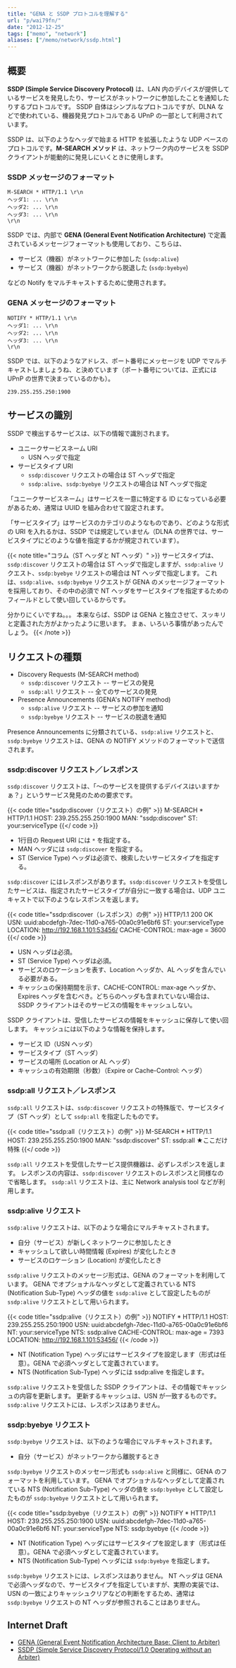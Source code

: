 ```yaml
---
title: "GENA と SSDP プロトコルを理解する"
url: "p/wai79fn/"
date: "2012-12-25"
tags: ["memo", "network"]
aliases: ["/memo/network/ssdp.html"]
---
```


概要
----

**SSDP (Simple Service Discovery Protocol)** は、LAN 内のデバイスが提供しているサービスを発見したり、サービスがネットワークに参加したことを通知したりするプロトコルです。
SSDP 自体はシンプルなプロトコルですが、DLNA などで使われている、機器発見プロトコルである UPnP の一部として利用されています。

SSDP は、以下のようなヘッダで始まる HTTP を拡張したような UDP ベースのプロトコルです。**M-SEARCH メソッド** は、ネットワーク内のサービスを SSDP クライアントが能動的に発見しにいくときに使用します。

### SSDP メッセージのフォーマット

```
M-SEARCH * HTTP/1.1 \r\n
ヘッダ1: ... \r\n
ヘッダ2: ... \r\n
ヘッダ3: ... \r\n
\r\n
```

SSDP では、内部で **GENA (General Event Notification Architecture)** で定義されているメッセージフォーマットも使用しており、こちらは、

* サービス（機器）がネットワークに参加した (`ssdp:alive`)
* サービス（機器）がネットワークから脱退した (`ssdp:byebye`)

などの Notify をマルチキャストするために使用されます。

### GENA メッセージのフォーマット

```
NOTIFY * HTTP/1.1 \r\n
ヘッダ1: ... \r\n
ヘッダ2: ... \r\n
ヘッダ3: ... \r\n
\r\n
```

SSDP では、以下のようなアドレス、ポート番号にメッセージを UDP でマルチキャストしましょうね、と決めています（ポート番号については、正式には UPnP の世界で決まっているのかも）。

```
239.255.255.250:1900
```


サービスの識別
----

SSDP で検出するサービスは、以下の情報で識別されます。

* ユニークサービスネーム URI
  * USN ヘッダで指定
* サービスタイプ URI
  * `ssdp:discover` リクエストの場合は ST ヘッダで指定
  * `ssdp:alive`、`ssdp:byebye` リクエストの場合は NT ヘッダで指定

「ユニークサービスネーム」はサービスを一意に特定する ID になっている必要があるため、通常は UUID を組み合わせて設定されます。

「サービスタイプ」はサービスのカテゴリのようなものであり、どのような形式の URI を入れるかは、SSDP では規定していません（DLNA の世界では、サービスタイプにどのような値を指定するかが規定されています）。


{{< note title="コラム（ST ヘッダと NT ヘッダ）" >}}
サービスタイプは、`ssdp:discover` リクエストの場合は ST ヘッダで指定しますが、`ssdp:alive` リクエスト、`ssdp:byebye` リクエストの場合は NT ヘッダで指定します。
これは、`ssdp:alive`、`ssdp:byebye` リクエストが GENA のメッセージフォーマットを採用しており、その中の必須で NT ヘッダをサービスタイプを指定するためのフィールドとして使い回しているからです。

分かりにくいですね。。。
本来ならば、SSDP は GENA と独立させて、スッキリと定義された方がよかったように思います。
まぁ、いろいろ事情があったんでしょう。
{{< /note >}}


リクエストの種類
----

* Discovery Requests (M-SEARCH method)
  * `ssdp:discover` リクエスト -- サービスの発見
  * `ssdp:all` リクエスト -- 全てのサービスの発見
* Presence Announcements (GENA's NOTIFY method)
  * `ssdp:alive` リクエスト -- サービスの参加を通知
  * `ssdp:byebye` リクエスト -- サービスの脱退を通知

Presence Announcements に分類されている、`ssdp:alive` リクエストと、`ssdp:byebye` リクエストは、GENA の NOTIFY メソッドのフォーマットで送信されます。

### ssdp:discover リクエスト／レスポンス

`ssdp:discover` リクエストは、「～のサービスを提供するデバイスはいますかぁ？」というサービス発見のための要求です。

{{< code title="ssdp:discover（リクエスト）の例" >}}
M-SEARCH * HTTP/1.1
HOST: 239.255.255.250:1900
MAN: "ssdp:discover"
ST: your:serviceType
{{</ code >}}

* 1行目の Request URI には `*` を指定する。
* MAN ヘッダには `ssdp:discover` を指定する。
* ST (Service Type) ヘッダは必須で、検索したいサービスタイプを指定する。

`ssdp:discover` にはレスポンスがあります。`ssdp:discover` リクエストを受信したサービスは、指定されたサービスタイプが自分に一致する場合は、UDP ユニキャストで以下のようなレスポンスを返します。

{{< code title="ssdp:discover（レスポンス）の例" >}}
HTTP/1.1 200 OK
USN: uuid:abcdefgh-7dec-11d0-a765-00a0c91e6bf6
ST: your:serviceType
LOCATION: http://192.168.1.101:53456/
CACHE-CONTROL: max-age = 3600
{{</ code >}}

* USN ヘッダは必須。
* ST (Service Type) ヘッダは必須。
* サービスのロケーションを表す、Location ヘッダか、AL ヘッダを含んでいる必要がある。
* キャッシュの保持期間を示す、CACHE-CONTROL: max-age ヘッダか、Expires ヘッダを含むべき。どちらのヘッダも含まれていない場合は、SSDP クライアントはそのサービスの情報をキャッシュしない。

SSDP クライアントは、受信したサービスの情報をキャッシュに保存して使い回します。
キャッシュには以下のような情報を保持します。

* サービス ID（USN ヘッダ）
* サービスタイプ（ST ヘッダ）
* サービスの場所 (Location or AL ヘッダ）
* キャッシュの有効期限（秒数）（Expire or Cache-Control: ヘッダ）

### ssdp:all リクエスト／レスポンス

`ssdp:all` リクエストは、`ssdp:discover` リクエストの特殊版で、サービスタイプ（ST ヘッダ）として `ssdp:all` を指定したものです。

{{< code title="ssdp:all（リクエスト）の例" >}}
M-SEARCH * HTTP/1.1
HOST: 239.255.255.250:1900
MAN: "ssdp:discover"
ST: ssdp:all  ★ここだけ特殊
{{</ code >}}

`ssdp:all` リクエストを受信したサービス提供機器は、必ずレスポンスを返します。
レスポンスの内容は、`ssdp:discover` リクエストのレスポンスと同様なので省略します。
`ssdp:all` リクエストは、主に Network analysis tool などが利用します。

### ssdp:alive リクエスト

`ssdp:alive` リクエストは、以下のような場合にマルチキャストされます。

* 自分（サービス）が新しくネットワークに参加したとき
* キャッシュして欲しい時間情報 (Expires) が変化したとき
* サービスのロケーション (Location) が変化したとき

`ssdp:alive` リクエストのメッセージ形式は、GENA のフォーマットを利用しています。
GENA でオプショナルなヘッダとして定義されている NTS (Notification Sub-Type) ヘッダの値を `ssdp:alive` として設定したものが `ssdp:alive` リクエストとして用いられます。

{{< code title="ssdp:alive（リクエスト）の例" >}}
NOTIFY * HTTP/1.1
HOST: 239.255.255.250:1900
USN: uuid:abcdefgh-7dec-11d0-a765-00a0c91e6bf6
NT: your:serviceType
NTS: ssdp:alive
CACHE-CONTROL: max-age = 7393
LOCATION: http://192.168.1.101:53456/
{{< /code >}}

* NT (Notification Type) ヘッダにはサービスタイプを設定します（形式は任意）。GENA で必須ヘッダとして定義されています。
* NTS (Notification Sub-Type) ヘッダには ssdp:alive を指定します。

`ssdp:alive` リクエストを受信した SSDP クライアントは、その情報でキャッシュの内容を更新します。
更新するキャッシュは、USN が一致するものです。
`ssdp:alive` リクエストには、レスポンスはありません。

### ssdp:byebye リクエスト

`ssdp:byebye` リクエストは、以下のような場合にマルチキャストされます。

* 自分（サービス）がネットワークから離脱するとき

`ssdp:byebye` リクエストのメッセージ形式も `ssdp:alive` と同様に、GENA のフォーマットを利用しています。
GENA でオプショナルなヘッダとして定義されている NTS (Notification Sub-Type) ヘッダの値を `ssdp:byebye` として設定したものが `ssdp:byebye` リクエストとして用いられます。

{{< code title="ssdp:byebye（リクエスト）の例" >}}
NOTIFY * HTTP/1.1
HOST: 239.255.255.250:1900
USN: uuid:abcdefgh-7dec-11d0-a765-00a0c91e6bf6
NT: your:serviceType
NTS: ssdp:byebye
{{< /code >}}

* NT (Notification Type) ヘッダにはサービスタイプを設定します（形式は任意）。GENA で必須ヘッダとして定義されています。
* NTS (Notification Sub-Type) ヘッダには `ssdp:byebye` を指定します。

`ssdp:byebye` リクエストには、レスポンスはありません。
NT ヘッダは GENA で必須ヘッダなので、サービスタイプを指定していますが、実際の実装では、USN の一致によりキャッシュクリアなどの判断をするため、通常は `ssdp:byebye` リクエストの NT ヘッダが参照されることはありません。


Internet Draft
----

* [GENA (General Event Notification Architecture Base: Client to Arbiter)](https://tools.ietf.org/html/draft-cohen-gena-client-00)
* [SSDP (Simple Service Discovery Protocol/1.0 Operating without an Arbiter)](https://tools.ietf.org/html/draft-cai-ssdp-v1-03)

